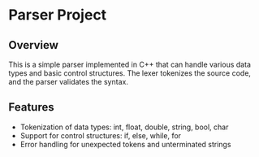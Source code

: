 # Parser Project

## Overview
This is a simple parser implemented in C++ that can handle various data types and basic control structures. The lexer tokenizes the source code, and the parser validates the syntax.

## Features
- Tokenization of data types: int, float, double, string, bool, char
- Support for control structures: if, else, while, for
- Error handling for unexpected tokens and unterminated strings
